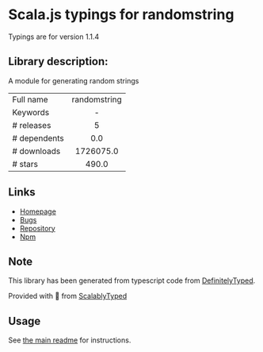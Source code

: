
# Scala.js typings for randomstring

Typings are for version 1.1.4

## Library description:
A module for generating random strings

|                    |                 |
| ------------------ | :-------------: |
| Full name          | randomstring |
| Keywords           | - |
| # releases         | 5 |
| # dependents       | 0.0 |
| # downloads        | 1726075.0 |
| # stars            | 490.0 |

## Links
- [Homepage](https://github.com/klughammer/node-randomstring)
- [Bugs](https://github.com/klughammer/node-randomstring/issues)
- [Repository](https://github.com/klughammer/node-randomstring)
- [Npm](https://www.npmjs.com/package/randomstring)
    


## Note
This library has been generated from typescript code from [DefinitelyTyped](https://definitelytyped.org).

Provided with :purple_heart: from [ScalablyTyped](https://github.com/oyvindberg/ScalablyTyped)

## Usage
See [the main readme](../../readme.md) for instructions.


